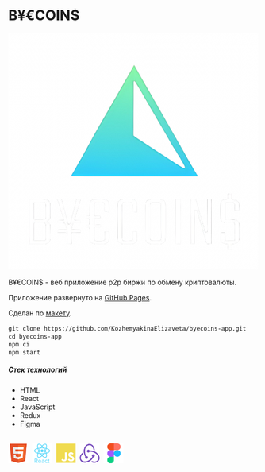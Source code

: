 # B¥€COIN$
![img](./src/assets/logo3.png)

B¥€COIN$ - веб приложение p2p биржи по обмену криптовалюты.

Приложение развернуто на [GitHub Pages](https://kozhemyakinaelizaveta.github.io/byecoins-app/index.html).


Сделан по [макету](https://byecoins.nicepage.io/?version=6e8c6041-dca6-4494-ac94-88466957acfb).
```
git clone https://github.com/KozhemyakinaElizaveta/byecoins-app.git
cd byecoins-app
npm ci
npm start
```
##### Стек технологий
- HTML
- React
- JavaScript
- Redux
- Figma

<div align="left">
  <br/>
  <img src="https://github.com/devicons/devicon/blob/master/icons/html5/html5-original.svg" title="HTML5" alt="HTML" width="40" height="40"/>&nbsp;
  <img src="https://github.com/devicons/devicon/blob/master/icons/react/react-original-wordmark.svg" title="React" alt="React" width="40" height="40"/>&nbsp;
  <img src="https://github.com/devicons/devicon/blob/master/icons/javascript/javascript-plain.svg" title="JavaScript" alt="JavaScript" width="40" height="40"/>&nbsp;
  <img src="https://github.com/devicons/devicon/blob/master/icons/redux/redux-original.svg" title="Redux" alt="Redux" width="40" height="40"/>&nbsp;
  <img src="https://github.com/devicons/devicon/blob/master/icons/figma/figma-original.svg" title="Figma" alt="Figma" width="40" height="40"/>&nbsp;
</div>